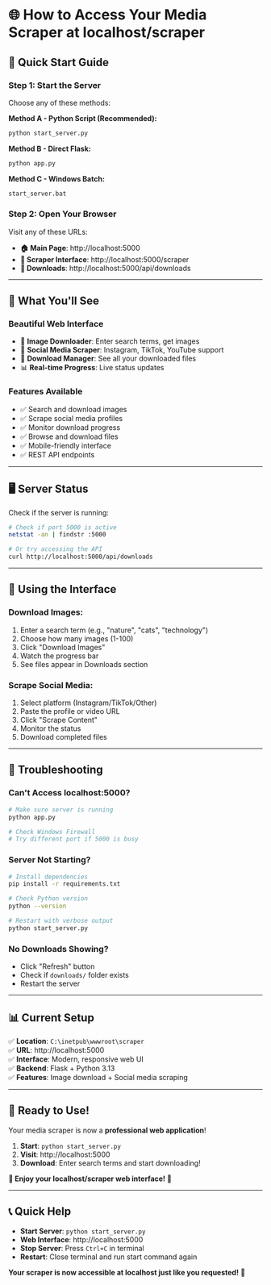 # 🌐 **How to Access Your Media Scraper at localhost/scraper**

## 🚀 **Quick Start Guide**

### **Step 1: Start the Server**
Choose any of these methods:

**Method A - Python Script (Recommended):**
```bash
python start_server.py
```

**Method B - Direct Flask:**
```bash
python app.py
```

**Method C - Windows Batch:**
```bash
start_server.bat
```

### **Step 2: Open Your Browser**
Visit any of these URLs:

- **🏠 Main Page**: http://localhost:5000
- **🔧 Scraper Interface**: http://localhost:5000/scraper  
- **📁 Downloads**: http://localhost:5000/api/downloads

---

## 🎯 **What You'll See**

### **Beautiful Web Interface**
- 📸 **Image Downloader**: Enter search terms, get images
- 📱 **Social Media Scraper**: Instagram, TikTok, YouTube support
- 📂 **Download Manager**: See all your downloaded files
- 📊 **Real-time Progress**: Live status updates

### **Features Available**
- ✅ Search and download images
- ✅ Scrape social media profiles  
- ✅ Monitor download progress
- ✅ Browse and download files
- ✅ Mobile-friendly interface
- ✅ REST API endpoints

---

## 🖥️ **Server Status**

Check if the server is running:
```bash
# Check if port 5000 is active
netstat -an | findstr :5000

# Or try accessing the API
curl http://localhost:5000/api/downloads
```

---

## 📱 **Using the Interface**

### **Download Images:**
1. Enter a search term (e.g., "nature", "cats", "technology")
2. Choose how many images (1-100)
3. Click "Download Images"
4. Watch the progress bar
5. See files appear in Downloads section

### **Scrape Social Media:**
1. Select platform (Instagram/TikTok/Other)
2. Paste the profile or video URL
3. Click "Scrape Content"
4. Monitor the status
5. Download completed files

---

## 🔧 **Troubleshooting**

### **Can't Access localhost:5000?**
```bash
# Make sure server is running
python app.py

# Check Windows Firewall
# Try different port if 5000 is busy
```

### **Server Not Starting?**
```bash
# Install dependencies
pip install -r requirements.txt

# Check Python version
python --version

# Restart with verbose output
python start_server.py
```

### **No Downloads Showing?**
- Click "Refresh" button
- Check if `downloads/` folder exists
- Restart the server

---

## 📊 **Current Setup**

✅ **Location**: `C:\inetpub\wwwroot\scraper`  
✅ **URL**: http://localhost:5000  
✅ **Interface**: Modern, responsive web UI  
✅ **Backend**: Flask + Python 3.13  
✅ **Features**: Image download + Social media scraping  

---

## 🎯 **Ready to Use!**

Your media scraper is now a **professional web application**!

1. **Start**: `python start_server.py`
2. **Visit**: http://localhost:5000
3. **Download**: Enter search terms and start downloading!

**🌟 Enjoy your localhost/scraper web interface! 🌟**

---

## 📞 **Quick Help**

- **Start Server**: `python start_server.py`
- **Web Interface**: http://localhost:5000
- **Stop Server**: Press `Ctrl+C` in terminal
- **Restart**: Close terminal and run start command again

**Your scraper is now accessible at localhost just like you requested!** 🎉 
